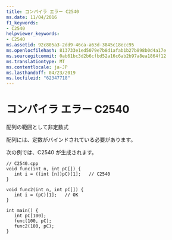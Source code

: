 ```yaml
---
title: コンパイラ エラー C2540
ms.date: 11/04/2016
f1_keywords:
- C2540
helpviewer_keywords:
- C2540
ms.assetid: 92c805a3-2dd9-46ca-a63d-3845c18ecc95
ms.openlocfilehash: 813733e1ed5079e7b8d1afab1b27b898b0d4a17e
ms.sourcegitcommit: 0ab61bc3d2b6cfbd52a16c6ab2b97a8ea1864f12
ms.translationtype: MT
ms.contentlocale: ja-JP
ms.lasthandoff: 04/23/2019
ms.locfileid: "62347718"
---
```

# <a name="compiler-error-c2540"></a>コンパイラ エラー C2540

配列の範囲として非定数式

配列には、定数がバインドされている必要があります。

次の例では、C2540 が生成されます。

```
// C2540.cpp
void func(int n, int pC[]) {
   int i = ((int [n])pC)[1];   // C2540
}

void func2(int n, int pC[]) {
   int i = (pC)[1];   // OK
}

int main() {
   int pC[100];
   func(100, pC);
   func2(100, pC);
}
```
